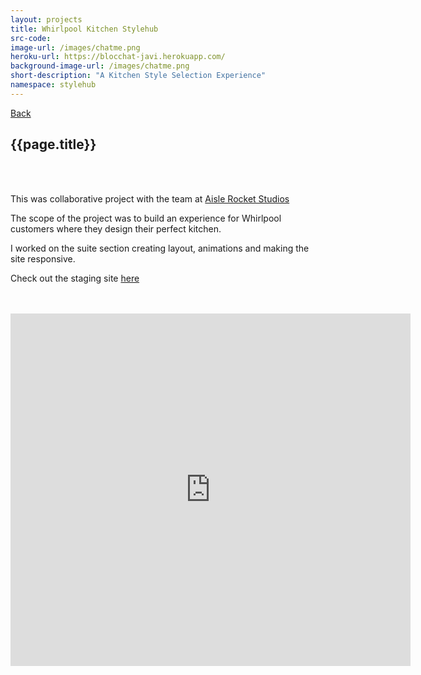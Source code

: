 ```yaml
---
layout: projects
title: Whirlpool Kitchen Stylehub
src-code:
image-url: /images/chatme.png
heroku-url: https://blocchat-javi.herokuapp.com/
background-image-url: /images/chatme.png
short-description: "A Kitchen Style Selection Experience"
namespace: stylehub
---
```


<div class="project__left">
  <a href="/" data-link="style-hub">Back</a>
  <div class="project__left__text">
    <h2 class="project__title">{{page.title}}</h2>
    <br>
    <br>
    <p>This was collaborative project with the team at <a href="http://aislerocket.com/" target="_blank">Aisle Rocket Studios</a></p>
    <p>The scope of the project was to build an experience for Whirlpool customers where they design their perfect kitchen.</p>
    <p>I worked on the suite section creating layout, animations and making the site responsive.</p>
    <p>Check out the staging site <a href="https://stage.whirlpool.com/kitchen/kitchen-styles.html?cache=1007" target="_blank">here</a></p>
    <br>
    <br>
  </div>  
  <div class="video-responsive">
    <iframe allowFullScreen frameborder="0" height="564" mozallowfullscreen src="https://player.vimeo.com/video/248783742" webkitAllowFullScreen width="640"></iframe>
  </div>
</div>
